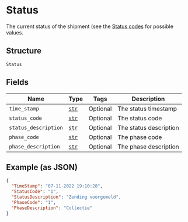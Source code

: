 
# Status

The current status of the shipment (see the [Status codes](#tag/TandT-status-codes/Status-codes) for possible values.

## Structure

`Status`

## Fields

| Name | Type | Tags | Description |
|  --- | --- | --- | --- |
| `time_stamp` | [`str`](../../doc/models/string-enum.md) | Optional | The status timestamp |
| `status_code` | [`str`](../../doc/models/string-enum.md) | Optional | The status code |
| `status_description` | [`str`](../../doc/models/string-enum.md) | Optional | The status description |
| `phase_code` | [`str`](../../doc/models/string-enum.md) | Optional | The phase code |
| `phase_description` | [`str`](../../doc/models/string-enum.md) | Optional | The phase description |

## Example (as JSON)

```json
{
  "TimeStamp": "07-11-2022 19:10:28",
  "StatusCode": "1",
  "StatusDescription": "Zending voorgemeld",
  "PhaseCode": "1",
  "PhaseDescription": "Collectie"
}
```

